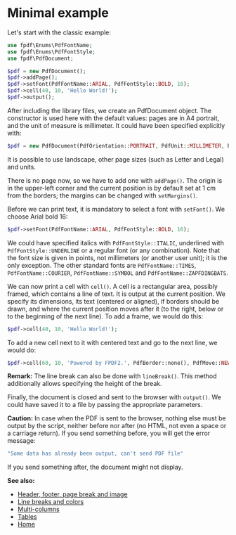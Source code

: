 # Minimal example

Let's start with the classic example:

```php
use fpdf\Enums\PdfFontName;
use fpdf\Enums\PdfFontStyle;
use fpdf\PdfDocument;

$pdf = new PdfDocument();
$pdf->addPage();
$pdf->setFont(PdfFontName::ARIAL, PdfFontStyle::BOLD, 16);
$pdf->cell(40, 10, 'Hello World!');
$pdf->output();
```

After including the library files, we create an PdfDocument object. The
constructor is used here with the default values: pages are in A4 portrait,
and the unit of measure is millimeter. It could have been specified explicitly
with:

```php
$pdf = new PdfDocument(PdfOrientation::PORTRAIT, PdfUnit::MILLIMETER, PdfPageSize::A4);
```

It is possible to use landscape, other page sizes (such as Letter and Legal)
and units.

There is no page now, so we have to add one with `addPage()`. The origin is in
the upper-left corner and the current position is by default set at 1 cm from
the borders; the margins can be changed with `setMargins()`.

Before we can print text, it is mandatory to select a font with `setFont()`.
We choose Arial bold 16:

```php
$pdf->setFont(PdfFontName::ARIAL, PdfFontStyle::BOLD, 16);
```

We could have specified italics with `PdfFontStyle::ITALIC`, underlined with
`PdfFontStyle::UNDERLINE` or a regular font (or any combination). Note that the
font size is given in points, not millimeters (or another user unit); it is the
only exception. The other standard fonts are `PdfFontName::TIMES`,
`PdfFontName::COURIER`, `PdfFontName::SYMBOL` and `PdfFontName::ZAPFDINGBATS`.

We can now print a cell with `cell()`. A cell is a rectangular area, possibly
framed, which contains a line of text. It is output at the current position.
We specify its dimensions, its text (centered or aligned), if borders should be
drawn, and where the current position moves after it (to the right, below or to
the beginning of the next line). To add a frame, we would do this:

```php
$pdf->cell(40, 10, 'Hello World!');
```

To add a new cell next to it with centered text and go to the next line,
we would do:

```php
$pdf->cell(60, 10, 'Powered by FPDF2.', PdfBorder::none(), PdfMove::NEW_LINE, PdfTextAlignment.CENTER);
```

**Remark:** The line break can also be done with `lineBreak()`. This method
additionally allows specifying the height of the break.

Finally, the document is closed and sent to the browser with `output()`. We
could have saved it to a file by passing the appropriate parameters.

**Caution:** In case when the PDF is sent to the browser, nothing else must be
output by the script, neither before nor after (no HTML, not even a space or a
carriage return). If you send something before, you will get the error
message:

```yaml
"Some data has already been output, can't send PDF file"
```

If you send something after, the document might not display.

**See also:**

- [Header, footer, page break and image](tuto_2.md)
- [Line breaks and colors](tuto_3.md)
- [Multi-columns](tuto_4.md)
- [Tables](tuto_5.md)
- [Home](../README.md)

